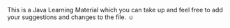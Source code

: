 This is a Java Learning Material which you can take up and feel free to add your suggestions and changes to the file.
☺️
